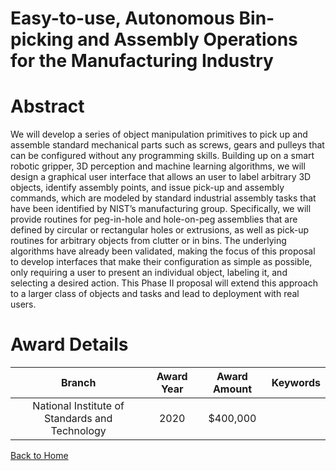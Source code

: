 
Easy-to-use, Autonomous Bin-picking and Assembly Operations for the Manufacturing Industry
==========================================================================================

# Abstract


We will develop a series of object manipulation primitives to pick up and assemble standard mechanical parts such as screws, gears and pulleys that can be configured without any programming skills. Building up on a smart robotic gripper, 3D perception and machine learning algorithms, we will design a graphical user interface that allows an user to label arbitrary 3D objects, identify assembly points, and issue pick-up and assembly commands, which are modeled by standard industrial assembly tasks that have been identified by NIST’s manufacturing group. Specifically, we will provide routines for peg-in-hole and hole-on-peg assemblies that are defined by circular or rectangular holes or extrusions, as well as pick-up routines for arbitrary objects from clutter or in bins. The underlying algorithms have already been validated, making the focus of this proposal to develop interfaces that make their configuration as simple as possible, only requiring a user to present an individual object, labeling it, and selecting a desired action. This Phase II proposal will extend this approach to a larger class of objects and tasks and lead to deployment with real users.  

# Award Details

|Branch|Award Year|Award Amount|Keywords|
| :---: | :---: | :---: | :---: |
|National Institute of Standards and Technology|2020|$400,000||
  
  


[Back to Home](https://github.com/chrischow/dod_sbir_awards/Reports/JT/#73)